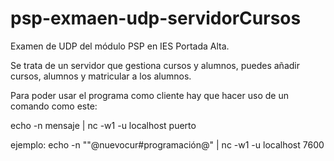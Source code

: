 # psp-exmaen-udp-servidorCursos

Examen de UDP del módulo PSP en IES Portada Alta.

Se trata de un servidor que gestiona cursos y alumnos, puedes añadir cursos, alumnos y matricular a los alumnos.

Para poder usar el programa como cliente hay que hacer uso de un comando como este:

echo -n mensaje | nc -w1 -u localhost puerto

ejemplo: echo -n ""@nuevocur#programación@" | nc -w1 -u localhost 7600
